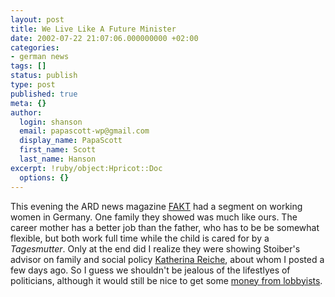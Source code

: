 ```yaml
---
layout: post
title: We Live Like A Future Minister
date: 2002-07-22 21:07:06.000000000 +02:00
categories:
- german news
tags: []
status: publish
type: post
published: true
meta: {}
author:
  login: shanson
  email: papascott-wp@gmail.com
  display_name: PapaScott
  first_name: Scott
  last_name: Hanson
excerpt: !ruby/object:Hpricot::Doc
  options: {}
---
```

<p>This evening the ARD news magazine <a href="http://www.mdr.de/fakt">FAKT</a> had a segment on working women in Germany. One family they showed was much like ours. The career mother has a better job than the father, who has to be be somewhat flexible, but both work full time while the child is cared for by a <i>Tagesmutter</i>. Only at the end did I realize they were showing Stoiber's advisor on family and social policy <a href="https://www.papascott.de/2002/07/16/1810.php#001810">Katherina Reiche</a>, about whom I posted a few days ago. So I guess we shouldn't be jealous of the lifestlyes of politicians, although it would still be nice to get some <a href="http://kleist.dwelle.de/english/current_affairs/currentaffairs1.html">money from lobbyists</a>.</p>
